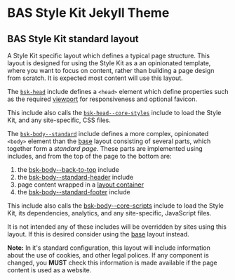 # BAS Style Kit Jekyll Theme

## BAS Style Kit standard layout

A Style Kit specific layout which defines a typical page structure. This layout is designed for using the Style Kit as a 
an opinionated template, where you want to focus on content, rather than building a page design from scratch. It is 
expected most content will use this layout.

The [`bsk-head`](/docs/include/bsk-head.md) include defines a `<head>` element which define properties such as the
required [viewport](https://style-kit.web.bas.ac.uk/start/standards-accessibility/#responsiveness-and-mobile-first) for
responsiveness and optional favicon.

This include also calls the [`bsk-head--core-styles`](/docs/include/bsk-head--core-styles.md) include to load the Style 
Kit, and any site-specific, CSS files.

The [`bsk-body--standard`](/docs/include/bsk-body--standard.md) include defines a more complex, opinionated `<body>` 
element than the [base](/docs/layout/bsk--base.md) layout consisting of several parts, which together form a *standard
page*. These parts are implemented using includes, and from the top of the page to the bottom are:

1. the [bsk-body--back-to-top](/docs/include/bsk-body--back-to-top.md) include
2. the [bsk-body--standard-header](/docs/include/bsk-body--standard-header.md) include
3. page content wrapped in a [layout container](https://style-kit.web.bas.ac.uk/core/layout/#containers)
4. the [bsk-body--standard-footer](/docs/include/bsk-body--standard-footer.md) include

This include also calls the [bsk-body--core-scripts](/docs/include/bsk-body--core-scripts.md) include to load the Style
Kit, its dependencies, analytics, and any site-specific, JavaScript files.

It is not intended any of these includes will be overridden by sites using this layout. If this is desired consider 
using the [base](/docs/layout/bsk--base.md) layout instead.

**Note:** In it's standard configuration, this layout will include information about the use of cookies, and other legal 
polices. If any component is changed, you **MUST** check this information is made available if the page content is used 
as a website.
